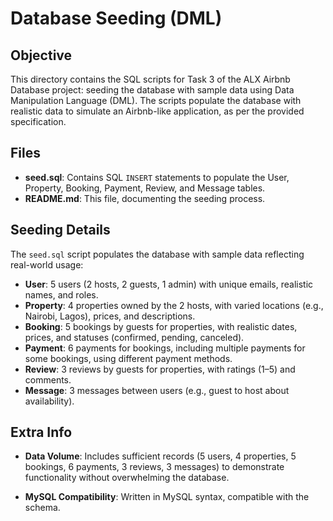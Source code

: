 # Database Seeding (DML)

## Objective
This directory contains the SQL scripts for Task 3 of the ALX Airbnb Database project: seeding the database with sample data using Data Manipulation Language (DML). The scripts populate the database with realistic data to simulate an Airbnb-like application, as per the provided specification.

## Files
- **seed.sql**: Contains SQL `INSERT` statements to populate the User, Property, Booking, Payment, Review, and Message tables.
- **README.md**: This file, documenting the seeding process.

## Seeding Details
The `seed.sql` script populates the database with sample data reflecting real-world usage:
- **User**: 5 users (2 hosts, 2 guests, 1 admin) with unique emails, realistic names, and roles.
- **Property**: 4 properties owned by the 2 hosts, with varied locations (e.g., Nairobi, Lagos), prices, and descriptions.
- **Booking**: 5 bookings by guests for properties, with realistic dates, prices, and statuses (confirmed, pending, canceled).
- **Payment**: 6 payments for bookings, including multiple payments for some bookings, using different payment methods.
- **Review**: 3 reviews by guests for properties, with ratings (1–5) and comments.
- **Message**: 3 messages between users (e.g., guest to host about availability).


## Extra Info

- **Data Volume**: Includes sufficient records (5 users, 4 properties, 5 bookings, 6 payments, 3 reviews, 3 messages) to demonstrate functionality without overwhelming the database.

- **MySQL Compatibility**: Written in MySQL syntax, compatible with the schema.

